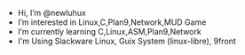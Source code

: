 - Hi, I’m @newluhux
- I’m interested in Linux,C,Plan9,Network,MUD Game
- I’m currently learning C,Linux,ASM,Plan9,Network
- I'm Using Slackware Linux, Guix System (linux-libre), 9front
<!---
newluhux/newluhux is a ✨ special ✨ repository because its `README.md` (this file) appears on your GitHub profile.
You can click the Preview link to take a look at your changes.
--->
